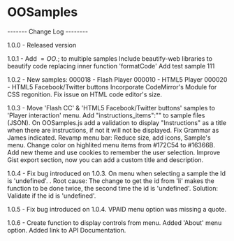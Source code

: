 # OOSamples
------- Change Log --------

1.0.0 - Released version

1.0.1 - Add $=OO.$; to multiple samples
		Include beautify-web libraries to beautify code replacing inner function 'formatCode' 
		Add test sample 111

1.0.2 - New samples: 
			000018 - Flash Player
			000010 - HTML5 Player
			000020 - HTML5 Facebook/Twitter buttons
		Incorporate CodeMirror's Module for CSS regonition.
		Fix issue on HTML code editor's size.

1.0.3 - Move 'Flash CC' & 'HTML5 Facebook/Twitter buttons' samples to 'Player interaction' menu.
		Add "instructions_items":"" to sample files (JSON). On OOSamples.js add a validation to display "Instructions" as a title when there are instructions, if not it will not be displayed.
		Fix Grammar as James indicated.
		Revamp menu bar: Reduce size, add icons, Sample's menu.
		Change color on highlited menu items from #172C54 to #16366B.
		Add new theme and use cookies to remember the user selection.
		Improve Gist export section, now you can add a custom title and description.

1.0.4 - Fix bug introduced on 1.0.3. On menu when selecting a sample the Id is 'undefined'. . Root cause: The change to get the id from 'li' makes the function to be done twice, the second time the id is 'undefined'. Solution: Validate if the id is 'undefined'.

1.0.5 - Fix bug introduced on 1.0.4. VPAID menu option was missing a quote.

1.0.6 - Create function to display controls from menu.
		Added 'About' menu option.
		Added link to API Documentation.